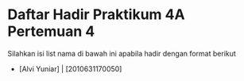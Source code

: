 # Daftar Hadir Praktikum 4A Pertemuan 4
Silahkan isi list nama di bawah ini apabila hadir dengan format berikut

- [Alvi Yuniar] | [2010631170050]
